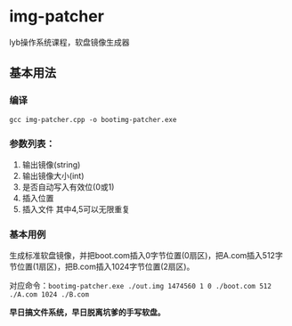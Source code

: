 # img-patcher
lyb操作系统课程，软盘镜像生成器
## 基本用法
### 编译
`gcc img-patcher.cpp -o bootimg-patcher.exe`
### 参数列表：
1. 输出镜像(string)
2. 输出镜像大小(int)
3. 是否自动写入有效位(0或1)
4. 插入位置
5. 插入文件
其中4,5可以无限重复
### 基本用例

生成标准软盘镜像，并把boot.com插入0字节位置(0扇区)，把A.com插入512字节位置(1扇区)，把B.com插入1024字节位置(2扇区)。

对应命令：`bootimg-patcher.exe ./out.img 1474560 1 0 ./boot.com 512 ./A.com 1024 ./B.com`

**早日搞文件系统，早日脱离坑爹的手写软盘。**
